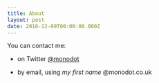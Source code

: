 ```yaml
---
title: About
layout: post
date: 2016-12-09T00:00:00.000Z
---
```


You can contact me:

- on Twitter [@monodot](https://twitter.com/monodot)

- by email, using _my first name_ @monodot.co.uk
